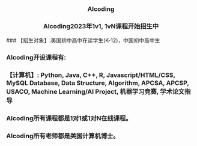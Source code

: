 <h3 style="text-align: center;">AIcoding</h3>
<h3 style="text-align: center;">AIcoding2023年1v1, 1vN课程开始招生中</h3>
### 【招生对象】:美国初中高中在读学生(K-12)，中国初中高中生

### AIcoding开设课程有:
### 【计算机】: Python, Java, C++, R, Javascript/HTML/CSS, MySQL Database, Data Structure, Algorithm, APCSA, APCSP, USACO, Machine Learning/AI Project, 机器学习竞赛, 学术论文指导
### AIcoding所有课程都是1对1或1对N在线课程。
### AIcoding所有老师都是美国计算机博士。

